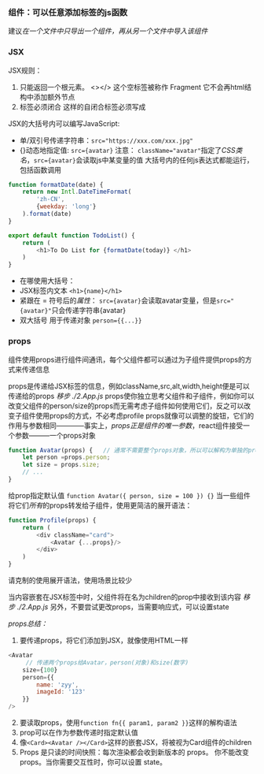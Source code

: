 ### 组件：可以任意添加标签的js函数
建议*在一个文件中只导出一个组件，再从另一个文件中导入该组件*

### JSX
JSX规则：
1. 只能返回一个根元素。
<></> 这个空标签被称作 Fragment 它不会再html结构中添加额外节点
2. 标签必须闭合 <img>这样的自闭合标签必须写成<img />

JSX的大括号内可以编写JavaScript:
+ 单/双引号传递字符串：`src="https://xxx.com/xxx.jpg"`
+ {}动态地指定值: `src={avatar}`
注意： `className="avatar"`指定了*CSS类名*，`src={avatar}`会读取js中某变量的值
大括号内的任何js表达式都能运行，包括函数调用
```js
function formatDate(date) {
    return new Intl.DateTimeFormat(
        'zh-CN',
        {weekday: 'long'}
    ).format(date)
}

export default function TodoList() {
    return (
        <h1>To Do List for {formatDate(today)} </h1>
    )
}
```
+ 在哪使用大括号：
 + JSX标签内文本 `<h1>{name}</h1>`
 + 紧跟在 = 符号后的*属性*： `src={avatar}`会读取avatar变量，但是`src="{avatar}"`只会传递字符串{avatar}
+ 双大括号 用于传递对象 `person={{...}}` 


### props
组件使用props进行组件间通讯，每个父组件都可以通过为子组件提供props的方式来传递信息

props是传递给JSX标签的信息，例如className,src,alt,width,height便是可以传递给<img>的props
*移步 ./2.App.js*
props使你独立思考父组件和子组件，例如你可以改变父组件的person/size的props而无需考虑子组件如何使用它们，反之可以改变子组件使用props的方式，不必考虑profile
props就像可以调整的旋钮，它们的作用与参数相同————事实上，*props正是组件的唯一参数*，react组件接受一个参数———一个props对象
```js
function Avatar(props) {   // 通常不需要整个props对象，所以可以解构为单独的props
    let person =props.person;
    let size = props.size;
    // ...
}
```
给prop指定默认值 `function Avatar({ person, size = 100 }) {}`
当一些组件将它们*所有*的props转发给子组件，使用更简洁的展开语法：
```js
function Profile(props) {
    return (
        <div className="card">
            <Avatar {...props}/>
        </div>
    )
}
```
请克制的使用展开语法，使用场景比较少

当内容嵌套在JSX标签中时，父组件将在名为children的prop中接收到该内容
*移步 ./2.App.js*
另外，不要尝试更改props，当需要响应式，可以设置state

*props总结：*
1. 要传递props，将它们添加到JSX，就像使用HTML一样
```js
<Avatar
     // 传递两个props给Avatar，person(对象)和size(数字)
    size={100}
    person={{
        name: 'zyy',
        imageId: '123'
    }}
/>
```
2. 要读取props，使用`function fn{{ param1, param2 }}`这样的解构语法
3. prop可以在作为参数传递时指定默认值
4. 像`<Card><Avatar /></Card>`这样的嵌套JSX，将被视为Card组件的children 
5. Props 是只读的时间快照：每次渲染都会收到新版本的 props。 你不能改变 props。当你需要交互性时，你可以设置 state。
